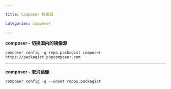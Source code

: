 ```yaml
---

title: Composer 镜像源

categories: composer

---
```



**composer - 切换国内的镜像源**


`composer config -g repo.packagist composer https://packagist.phpcomposer.com`    


---

    
**composer - 取消镜像**

`composer config -g --unset repos.packagist`